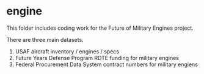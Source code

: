 # engine

This folder includes coding work for the Future of Military Engines project. 

There are three main datasets. 

1. USAF aircraft inventory / engines / specs 
2. Future Years Defense Program RDTE funding for military engines 
3. Federal Procurement Data System contract numbers for military engiens 

